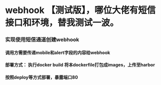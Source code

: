# webhook 【测试版】，哪位大佬有短信接口和环境，替我测试一波。
### 实现使用短信通道创建webhook
#### 调用方需要传递mobile和alert字段的内容给webhook
#### 部署方式： 执行docker build 将本dockerfile打包成images，上传至harbor
#### 按照deploy等方式部署，暴露端口80


